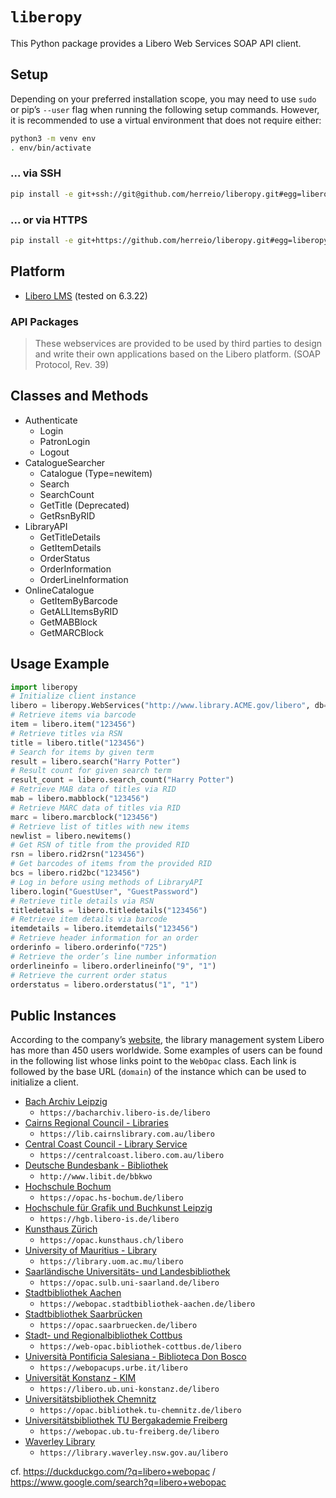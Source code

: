 # `liberopy`

This Python package provides a Libero Web Services SOAP API client.

## Setup

Depending on your preferred installation scope, you may need to use `sudo` or pip’s `--user` flag when running the following setup commands. However, it is recommended to use a virtual environment that does not require either:

```sh
python3 -m venv env
. env/bin/activate
```

### ... via SSH

```sh
pip install -e git+ssh://git@github.com/herreio/liberopy.git#egg=liberopy
```

### ... or via HTTPS

```sh
pip install -e git+https://github.com/herreio/liberopy.git#egg=liberopy
```

## Platform

- [Libero LMS](https://libero.com.au) (tested on 6.3.22)

### API Packages

> These webservices are provided to be used by third parties to design and write their own applications based on the Libero platform. (SOAP Protocol, Rev. 39)

## Classes and Methods

- Authenticate
    - Login
    - PatronLogin
    - Logout
- CatalogueSearcher
    - Catalogue (Type=newitem)
    - Search
    - SearchCount
    - GetTitle (Deprecated)
    - GetRsnByRID
- LibraryAPI
    - GetTitleDetails
    - GetItemDetails
    - OrderStatus
    - OrderInformation
    - OrderLineInformation
- OnlineCatalogue
    - GetItemByBarcode
    - GetALLItemsByRID
    - GetMABBlock
    - GetMARCBlock

## Usage Example

```py
import liberopy
# Initialize client instance
libero = liberopy.WebServices("http://www.library.ACME.gov/libero", db="ACM")
# Retrieve items via barcode
item = libero.item("123456")
# Retrieve titles via RSN
title = libero.title("123456")
# Search for items by given term
result = libero.search("Harry Potter")
# Result count for given search term
result_count = libero.search_count("Harry Potter")
# Retrieve MAB data of titles via RID
mab = libero.mabblock("123456")
# Retrieve MARC data of titles via RID
marc = libero.marcblock("123456")
# Retrieve list of titles with new items
newlist = libero.newitems()
# Get RSN of title from the provided RID
rsn = libero.rid2rsn("123456")
# Get barcodes of items from the provided RID
bcs = libero.rid2bc("123456")
# Log in before using methods of LibraryAPI
libero.login("GuestUser", "GuestPassword")
# Retrieve title details via RSN
titledetails = libero.titledetails("123456")
# Retrieve item details via barcode
itemdetails = libero.itemdetails("123456")
# Retrieve header information for an order
orderinfo = libero.orderinfo("725")
# Retrieve the order’s line number information
orderlineinfo = libero.orderlineinfo("9", "1")
# Retrieve the current order status
orderstatus = libero.orderstatus("1", "1")
```

## Public Instances

According to the company’s [website](https://libero.com.au/company/our-partners/), the library management system Libero has more than 450 users worldwide. Some examples of users can be found in the following list whose links point to the `WebOpac` class. Each link is followed by the base URL (`domain`) of the instance which can be used to initialize a client.

- [Bach Archiv Leipzig](https://bacharchiv.libero-is.de/libero/WebOpac.cls)
    - `https://bacharchiv.libero-is.de/libero`
- [Cairns Regional Council - Libraries](https://lib.cairnslibrary.com.au/libero/WebOpac.cls)
    - `https://lib.cairnslibrary.com.au/libero`
- [Central Coast Council - Library Service](https://centralcoast.libero.com.au/libero/WebOpac.cls)
    - `https://centralcoast.libero.com.au/libero`
- [Deutsche Bundesbank - Bibliothek](http://www.libit.de/bbkwo/WebOpac.cls)
    - `http://www.libit.de/bbkwo`
- [Hochschule Bochum](https://opac.hs-bochum.de/libero/WebOpac.cls)
    - `https://opac.hs-bochum.de/libero`
- [Hochschule für Grafik und Buchkunst Leipzig](https://hgb.libero-is.de/libero/WebOpac.cls)
    - `https://hgb.libero-is.de/libero`
- [Kunsthaus Zürich](https://opac.kunsthaus.ch/libero/WebOpac.cls)
    - `https://opac.kunsthaus.ch/libero`
- [University of Mauritius - Library](https://library.uom.ac.mu/libero/WebOpac.cls)
    - `https://library.uom.ac.mu/libero`
- [Saarländische Universitäts- und Landesbibliothek](https://opac.sulb.uni-saarland.de/libero/WebOpac.cls)
    - `https://opac.sulb.uni-saarland.de/libero`
- [Stadtbibliothek Aachen](https://webopac.stadtbibliothek-aachen.de/libero/WebOpac.cls)
    - `https://webopac.stadtbibliothek-aachen.de/libero`
- [Stadtbibliothek Saarbrücken](https://opac.saarbruecken.de/libero/WebOpac.cls)
    - `https://opac.saarbruecken.de/libero`
- [Stadt- und Regionalbibliothek Cottbus](https://web-opac.bibliothek-cottbus.de/libero/WebOpac.cls)
    - `https://web-opac.bibliothek-cottbus.de/libero`
- [Università Pontificia Salesiana - Biblioteca Don Bosco](https://webopacups.urbe.it/libero/WebOpac.cls)
    - `https://webopacups.urbe.it/libero`
- [Universität Konstanz - KIM](https://libero.ub.uni-konstanz.de/libero/WebOpac.cls)
    - `https://libero.ub.uni-konstanz.de/libero`
- [Universitätsbibliothek Chemnitz](https://opac.bibliothek.tu-chemnitz.de/libero/WebOpac.cls)
    - `https://opac.bibliothek.tu-chemnitz.de/libero`
- [Universitätsbibliothek TU Bergakademie Freiberg](https://webopac.ub.tu-freiberg.de/libero/WebOpac.cls)
    - `https://webopac.ub.tu-freiberg.de/libero`
- [Waverley Library](https://library.waverley.nsw.gov.au/libero/WebOpac.cls)
    - `https://library.waverley.nsw.gov.au/libero`

cf. https://duckduckgo.com/?q=libero+webopac / https://www.google.com/search?q=libero+webopac
